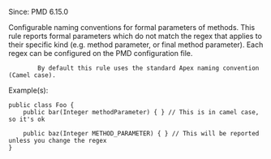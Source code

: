 Since: PMD 6.15.0

Configurable naming conventions for formal parameters of methods.
            This rule reports formal parameters which do not match the regex that applies to their
            specific kind (e.g. method parameter, or final method parameter). Each regex can be configured on the PMD configuration file.

            By default this rule uses the standard Apex naming convention (Camel case).

Example(s):
```
public class Foo {
    public bar(Integer methodParameter) { } // This is in camel case, so it's ok

    public baz(Integer METHOD_PARAMETER) { } // This will be reported unless you change the regex
}
```
